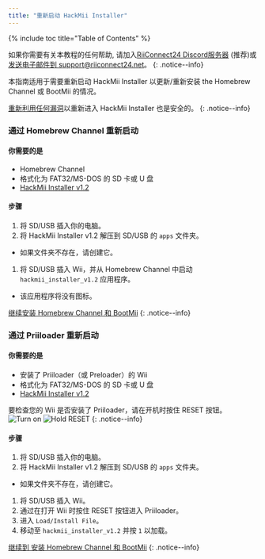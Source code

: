 ```yaml
---
title: "重新启动 HackMii Installer"
---
```


{% include toc title="Table of Contents" %}

如果你需要有关本教程的任何帮助, 请加入[RiiConnect24 Discord服务器](https://discord.gg/rc24) (推荐)或 [发送电子邮件到 support@riiconnect24.net](mailto:support@riiconnect24.net)。
{: .notice--info}

本指南适用于需要重新启动 HackMii Installer 以更新/重新安装 the Homebrew Channel 或 BootMii 的情况。

[重新利用任何漏洞](get-started)以重新进入 HackMii Installer 也是安全的。
{: .notice--info}

### 通过 Homebrew Channel 重新启动

#### 你需要的是

- Homebrew Channel
- 格式化为 FAT32/MS-DOS 的 SD 卡或 U 盘
- [HackMii Installer v1.2](https://bootmii.org/download/)

#### 步骤

1. 将 SD/USB 插入你的电脑。
1. 将 HackMii Installer v1.2 解压到 SD/USB 的 `apps` 文件夹。
  - 如果文件夹不存在，请创建它。
1. 将 SD/USB 插入 Wii，并从 Homebrew Channel 中启动 `hackmii_installer_v1.2` 应用程序。
  - 该应用程序将没有图标。

[继续安装 Homebrew Channel 和 BootMii](hbc)
{: .notice--info}

### 通过 Priiloader 重新启动

#### 你需要的是
- 安装了 Priiloader（或 Preloader）的 Wii
- 格式化为 FAT32/MS-DOS 的 SD 卡或 U 盘
- [HackMii Installer v1.2](https://bootmii.org/download/)

要检查您的 Wii 是否安装了 Priiloader，请在开机时按住 RESET 按钮。 ![Turn on](/images/Priiloader/on.jpg) ![Hold RESET](/images/Priiloader/reset.jpg)
{: .notice--info}

#### 步骤

1. 将 SD/USB 插入你的电脑。
1. 将 HackMii Installer v1.2 解压到 SD/USB 的 `apps` 文件夹。
  - 如果文件夹不存在，请创建它。
1. 将 SD/USB 插入 Wii。
1. 通过在打开 Wii 时按住 RESET 按钮进入 Priiloader。
1. 进入 `Load/Install File`。
1. 移动至 `hackmii_installer_v1.2` 并按 `1` 以加载。

[继续到 安装 Homebrew Channel 和 BootMii](hbc)
{: .notice--info}
